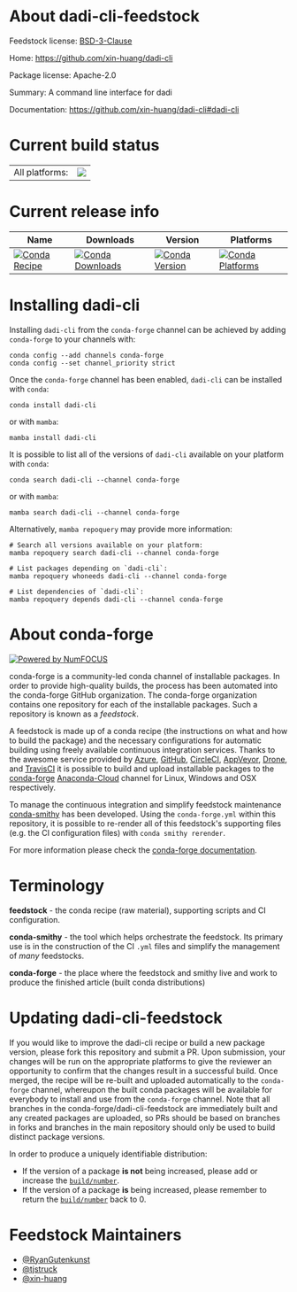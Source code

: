 About dadi-cli-feedstock
========================

Feedstock license: [BSD-3-Clause](https://github.com/conda-forge/dadi-cli-feedstock/blob/main/LICENSE.txt)

Home: https://github.com/xin-huang/dadi-cli

Package license: Apache-2.0

Summary: A command line interface for dadi

Documentation: https://github.com/xin-huang/dadi-cli#dadi-cli

Current build status
====================


<table><tr><td>All platforms:</td>
    <td>
      <a href="https://dev.azure.com/conda-forge/feedstock-builds/_build/latest?definitionId=18998&branchName=main">
        <img src="https://dev.azure.com/conda-forge/feedstock-builds/_apis/build/status/dadi-cli-feedstock?branchName=main">
      </a>
    </td>
  </tr>
</table>

Current release info
====================

| Name | Downloads | Version | Platforms |
| --- | --- | --- | --- |
| [![Conda Recipe](https://img.shields.io/badge/recipe-dadi--cli-green.svg)](https://anaconda.org/conda-forge/dadi-cli) | [![Conda Downloads](https://img.shields.io/conda/dn/conda-forge/dadi-cli.svg)](https://anaconda.org/conda-forge/dadi-cli) | [![Conda Version](https://img.shields.io/conda/vn/conda-forge/dadi-cli.svg)](https://anaconda.org/conda-forge/dadi-cli) | [![Conda Platforms](https://img.shields.io/conda/pn/conda-forge/dadi-cli.svg)](https://anaconda.org/conda-forge/dadi-cli) |

Installing dadi-cli
===================

Installing `dadi-cli` from the `conda-forge` channel can be achieved by adding `conda-forge` to your channels with:

```
conda config --add channels conda-forge
conda config --set channel_priority strict
```

Once the `conda-forge` channel has been enabled, `dadi-cli` can be installed with `conda`:

```
conda install dadi-cli
```

or with `mamba`:

```
mamba install dadi-cli
```

It is possible to list all of the versions of `dadi-cli` available on your platform with `conda`:

```
conda search dadi-cli --channel conda-forge
```

or with `mamba`:

```
mamba search dadi-cli --channel conda-forge
```

Alternatively, `mamba repoquery` may provide more information:

```
# Search all versions available on your platform:
mamba repoquery search dadi-cli --channel conda-forge

# List packages depending on `dadi-cli`:
mamba repoquery whoneeds dadi-cli --channel conda-forge

# List dependencies of `dadi-cli`:
mamba repoquery depends dadi-cli --channel conda-forge
```


About conda-forge
=================

[![Powered by
NumFOCUS](https://img.shields.io/badge/powered%20by-NumFOCUS-orange.svg?style=flat&colorA=E1523D&colorB=007D8A)](https://numfocus.org)

conda-forge is a community-led conda channel of installable packages.
In order to provide high-quality builds, the process has been automated into the
conda-forge GitHub organization. The conda-forge organization contains one repository
for each of the installable packages. Such a repository is known as a *feedstock*.

A feedstock is made up of a conda recipe (the instructions on what and how to build
the package) and the necessary configurations for automatic building using freely
available continuous integration services. Thanks to the awesome service provided by
[Azure](https://azure.microsoft.com/en-us/services/devops/), [GitHub](https://github.com/),
[CircleCI](https://circleci.com/), [AppVeyor](https://www.appveyor.com/),
[Drone](https://cloud.drone.io/welcome), and [TravisCI](https://travis-ci.com/)
it is possible to build and upload installable packages to the
[conda-forge](https://anaconda.org/conda-forge) [Anaconda-Cloud](https://anaconda.org/)
channel for Linux, Windows and OSX respectively.

To manage the continuous integration and simplify feedstock maintenance
[conda-smithy](https://github.com/conda-forge/conda-smithy) has been developed.
Using the ``conda-forge.yml`` within this repository, it is possible to re-render all of
this feedstock's supporting files (e.g. the CI configuration files) with ``conda smithy rerender``.

For more information please check the [conda-forge documentation](https://conda-forge.org/docs/).

Terminology
===========

**feedstock** - the conda recipe (raw material), supporting scripts and CI configuration.

**conda-smithy** - the tool which helps orchestrate the feedstock.
                   Its primary use is in the construction of the CI ``.yml`` files
                   and simplify the management of *many* feedstocks.

**conda-forge** - the place where the feedstock and smithy live and work to
                  produce the finished article (built conda distributions)


Updating dadi-cli-feedstock
===========================

If you would like to improve the dadi-cli recipe or build a new
package version, please fork this repository and submit a PR. Upon submission,
your changes will be run on the appropriate platforms to give the reviewer an
opportunity to confirm that the changes result in a successful build. Once
merged, the recipe will be re-built and uploaded automatically to the
`conda-forge` channel, whereupon the built conda packages will be available for
everybody to install and use from the `conda-forge` channel.
Note that all branches in the conda-forge/dadi-cli-feedstock are
immediately built and any created packages are uploaded, so PRs should be based
on branches in forks and branches in the main repository should only be used to
build distinct package versions.

In order to produce a uniquely identifiable distribution:
 * If the version of a package **is not** being increased, please add or increase
   the [``build/number``](https://docs.conda.io/projects/conda-build/en/latest/resources/define-metadata.html#build-number-and-string).
 * If the version of a package **is** being increased, please remember to return
   the [``build/number``](https://docs.conda.io/projects/conda-build/en/latest/resources/define-metadata.html#build-number-and-string)
   back to 0.

Feedstock Maintainers
=====================

* [@RyanGutenkunst](https://github.com/RyanGutenkunst/)
* [@tjstruck](https://github.com/tjstruck/)
* [@xin-huang](https://github.com/xin-huang/)

